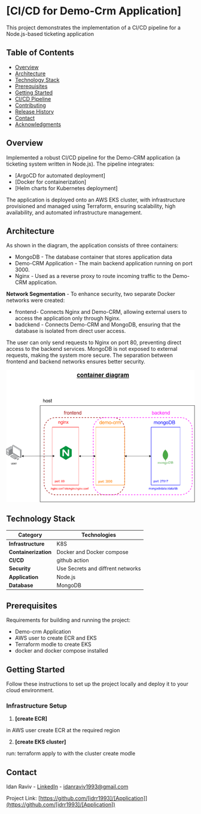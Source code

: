 # [CI/CD for Demo-Crm Application]

This project demonstrates the implementation of a CI/CD pipeline for a Node.js-based ticketing application

## Table of Contents

- [Overview](#overview)
- [Architecture](#architecture)
- [Technology Stack](#technology-stack)
- [Prerequisites](#prerequisites)
- [Getting Started](#getting-started)
- [CI/CD Pipeline](#cicd-pipeline)
- [Contributing](#contributing)
- [Release History](#release-history)
- [Contact](#contact)
- [Acknowledgments](#acknowledgments)

## Overview

Implemented a robust CI/CD pipeline for the Demo-CRM application (a ticketing system written in Node.js). The pipeline integrates:
- [ArgoCD for automated deployment]
- [Docker for containerization]
- [Helm charts for Kubernetes deployment]

The application is deployed onto an AWS EKS cluster, with infrastructure provisioned and managed using Terraform, ensuring scalability, high availability, and automated infrastructure management.


## Architecture


As shown in the diagram, the application consists of three containers:
- MongoDB - The database container that stores application data 
- Demo-CRM Application - The main backend application running on port 3000.
- Nginx - Used as a reverse proxy to route incoming traffic to the Demo-CRM application.
  
**Network Segmentation** -
To enhance security, two separate Docker networks were created:
- frontend- Connects Nginx and Demo-CRM, allowing external users to access the application only through Nginx.
- badckend - Connects Demo-CRM and MongoDB, ensuring that the database is isolated from direct user access.

The user can only send requests to Nginx on port 80, preventing direct access to the backend services.
MongoDB is not exposed to external requests, making the system more secure.
The separation between frontend and backend networks ensures better security.



![Architecture Diagram](container_diagram.png)

## Technology Stack

| Category             | Technologies   |
| -------------------- | -------------- |
| **Infrastructure**   | K8S |
| **Containerization** | Docker and Docker compose |
| **CI/CD**            | github action |
| **Security**         | Use Secrets and diffrent networks |
| **Application**      | Node.js |
| **Database**         | MongoDB |



## Prerequisites

Requirements for building and running the project:

- Demo-crm Application
- AWS user to create ECR and EKS 
- Terraform modle to create EKS
- docker and docker compose installed

## Getting Started

Follow these instructions to set up the project locally and deploy it to your cloud environment.

### Infrastructure Setup

1. **[create ECR]**

in AWS user create ECR at the required region

2. **[create EKS cluster]**

run: terraform apply to with the cluster create modle 

## Contact

Idan Raviv - [LinkedIn](https://www.linkedin.com/in/idan-raviv-bb8183207/) - idanraviv1993@gmail.com

Project Link: [https://github.com/[idrr1993]/[Application]](https://github.com/[idrr1993]/[Application])

